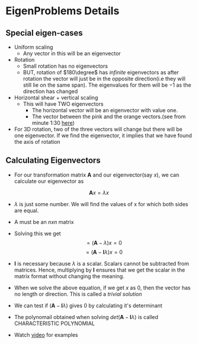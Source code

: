 # EigenProblems Details

## Special eigen-cases

- Uniform scaling
  - Any vector in this will be an eigenvector
- Rotation
  - Small rotation has no eigenvectors
  - BUT, rotation of $180\degree$ has _infinite_ eigenvectors as after rotation the vector will just be in the opposite direction(i.e they will still lie on the same span). The eigenvalues for them will be $-1$ as the direction has changed
- Horizontal shear + vertical scaling
  - This will have TWO eigenvectors
    - The horizontal vector will be an eigenvector with value one. 
    - The vector between the pink and the orange vectors.(see from minute 1:30 [here](https://www.coursera.org/learn/linear-algebra-machine-learning/lecture/urLNy/special-eigen-cases))
- For 3D rotation, two of the three vectors will change but there will be one eigenvector. If we find the eigenvector, it implies that we have found the axis of rotation

## Calculating Eigenvectors

- For our transformation matrix $\boldsymbol{A}$ and our eigenvector(say $x$), we can calculate our eigenvector as

$$\boldsymbol{A}x = \lambda{}x$$
- $\lambda{}$ is just some number. We will find the values of x for which both sides are equal.
- A must be an $nxn$ matrix
- Solving this we get
$$= (\boldsymbol{A}-\lambda{})x=0$$
$$= (\boldsymbol{A}-\boldsymbol{I}\lambda{})x=0$$

- $\boldsymbol{I}$ is necessary because $\lambda$ is a scalar. Scalars cannot be subtracted from matrices. Hence, multiplying by $\boldsymbol{I}$ ensures that we get the scalar in the matrix format without changing the meaning.
- When we solve the above equation, if we get $x$ as 0, then the vector has no length or direction. This is called a _trivial solution_
- We can test if $(\boldsymbol{A}-\boldsymbol{I}\lambda{})$ gives 0 by calculating it's determinant
- The polynomail obtained when solving $det(\boldsymbol{A}-\boldsymbol{I}\lambda{})$ is called CHARACTERISTIC POLYNOMIAL
- Watch [video](https://www.coursera.org/learn/linear-algebra-machine-learning/lecture/We8G9/calculating-eigenvectors) for examples
